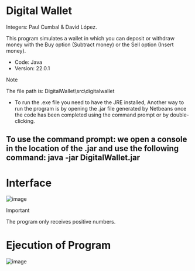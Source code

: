 # Digital Wallet
Integers: Paul Cumbal & David López.

This program simulates a wallet in which you can deposit or withdraw money with the Buy option (Subtract money) or the Sell option (Insert money).

* Code: Java
* Version: 22.0.1
  
> [!NOTE]
> The file path is: DigitalWallet\src\digitalwallet

* To run the .exe file you need to have the JRE installed, Another way to run the program is by opening the .jar file generated by Netbeans once the code
has been completed using the command prompt or by double-clicking.
## To use the command prompt: we open a console in the location of the .jar and use the following command: java -jar DigitalWallet.jar

# Interface
![image](https://github.com/paulcc18/Digital-Wallet/blob/main/Captura%20de%20pantalla%202024-06-24%20223335.png)
> [!IMPORTANT]
> The program only receives positive numbers.
# Ejecution of Program
![image](https://github.com/paulcc18/Digital-Wallet/blob/main/Captura%20de%20pantalla%202024-06-24%20223502.png)
 

